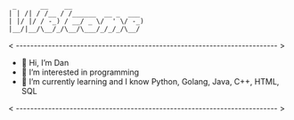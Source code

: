 

                
     _      __    __                  
    | | /| / /__ / /______  __ _  ___ 
    | |/ |/ / -_) / __/ _ \/  ' \/ -_)
    |__/|__/\__/_/\__/\___/_/_/_/\__/ 
                                     


< ------------------------------------------------------------------------- >
- 👋 Hi, I’m Dan
- 👀 I’m interested in programming
- 🌱 I’m currently learning and I know Python, Golang, Java, C++, HTML, SQL

< ------------------------------------------------------------------------- >



<!---
daniilsonufrijuks/daniilsonufrijuks is a ✨ special ✨ repository because its `README.md` (this file) appears on your GitHub profile.
You can click the Preview link to take a look at your changes.
--->
